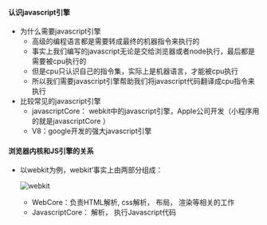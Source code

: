 #### 认识javascript引擎

- 为什么需要javascript引擎
  - 高级的编程语言都是需要转成最终的机器指令来执行的
  - 事实上我们编写的javascript无论是交给浏览器或者node执行，最后都是需要被cpu执行的
  - 但是cpu只认识自己的指令集，实际上是机器语言，才能被cpu执行
  - 所以我们需要javascript引擎帮助我们将javascript代码翻译成cpu指令来执行
- 比较常见的javascript引擎
  - javascriptCore： webkit中的javascript引擎，Apple公司开发（小程序用的就是javascriptCore ）
  - V8：google开发的强大javascript引擎



#### 浏览器内核和JS引擎的关系

- 以webkit为例，webkit‘事实上由两部分组成：

  ![webkit](\深入javascript高级语法\images\Webkit图解.png)

  - WebCore：负责HTML解析, css解析， 布局， 渲染等相关的工作
  - JavascriptCore： 解析， 执行Javascript代码